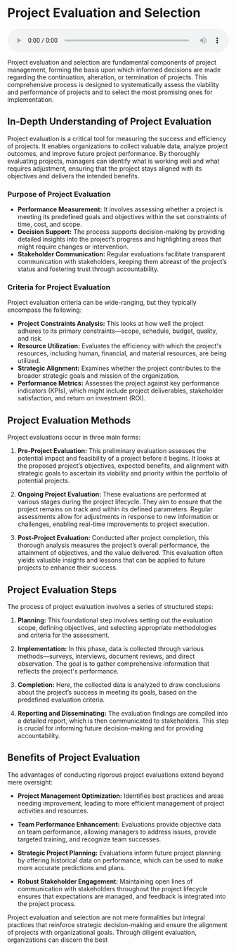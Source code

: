 # Project Evaluation and Selection

<audio controls style="width: 100%;">
  <source src="../../../../../audio/4th_sem/ED/Unit-5 New Venture Creation and Promotion/5.l Project Evaluation and Selection.mp3" type="audio/mpeg">
  Your browser does not support the audio element.
</audio>


Project evaluation and selection are fundamental components of project management, forming the basis upon which informed decisions are made regarding the continuation, alteration, or termination of projects. This comprehensive process is designed to systematically assess the viability and performance of projects and to select the most promising ones for implementation.

## In-Depth Understanding of Project Evaluation

Project evaluation is a critical tool for measuring the success and efficiency of projects. It enables organizations to collect valuable data, analyze project outcomes, and improve future project performance. By thoroughly evaluating projects, managers can identify what is working well and what requires adjustment, ensuring that the project stays aligned with its objectives and delivers the intended benefits.

### Purpose of Project Evaluation

- **Performance Measurement:** It involves assessing whether a project is meeting its predefined goals and objectives within the set constraints of time, cost, and scope.
- **Decision Support:** The process supports decision-making by providing detailed insights into the project’s progress and highlighting areas that might require changes or intervention.
- **Stakeholder Communication:** Regular evaluations facilitate transparent communication with stakeholders, keeping them abreast of the project’s status and fostering trust through accountability.

### Criteria for Project Evaluation

Project evaluation criteria can be wide-ranging, but they typically encompass the following:

- **Project Constraints Analysis:** This looks at how well the project adheres to its primary constraints—scope, schedule, budget, quality, and risk.
- **Resource Utilization:** Evaluates the efficiency with which the project's resources, including human, financial, and material resources, are being utilized.
- **Strategic Alignment:** Examines whether the project contributes to the broader strategic goals and mission of the organization.
- **Performance Metrics:** Assesses the project against key performance indicators (KPIs), which might include project deliverables, stakeholder satisfaction, and return on investment (ROI).

## Project Evaluation Methods

Project evaluations occur in three main forms:

1. **Pre-Project Evaluation:** This preliminary evaluation assesses the potential impact and feasibility of a project before it begins. It looks at the proposed project’s objectives, expected benefits, and alignment with strategic goals to ascertain its viability and priority within the portfolio of potential projects.

2. **Ongoing Project Evaluation:** These evaluations are performed at various stages during the project lifecycle. They aim to ensure that the project remains on track and within its defined parameters. Regular assessments allow for adjustments in response to new information or challenges, enabling real-time improvements to project execution.

3. **Post-Project Evaluation:** Conducted after project completion, this thorough analysis measures the project’s overall performance, the attainment of objectives, and the value delivered. This evaluation often yields valuable insights and lessons that can be applied to future projects to enhance their success.

## Project Evaluation Steps

The process of project evaluation involves a series of structured steps:

1. **Planning:** This foundational step involves setting out the evaluation scope, defining objectives, and selecting appropriate methodologies and criteria for the assessment.

2. **Implementation:** In this phase, data is collected through various methods—surveys, interviews, document reviews, and direct observation. The goal is to gather comprehensive information that reflects the project's performance.

3. **Completion:** Here, the collected data is analyzed to draw conclusions about the project’s success in meeting its goals, based on the predefined evaluation criteria.

4. **Reporting and Disseminating:** The evaluation findings are compiled into a detailed report, which is then communicated to stakeholders. This step is crucial for informing future decision-making and for providing accountability.

## Benefits of Project Evaluation

The advantages of conducting rigorous project evaluations extend beyond mere oversight:

- **Project Management Optimization:** Identifies best practices and areas needing improvement, leading to more efficient management of project activities and resources.
  
- **Team Performance Enhancement:** Evaluations provide objective data on team performance, allowing managers to address issues, provide targeted training, and recognize team successes.

- **Strategic Project Planning:** Evaluations inform future project planning by offering historical data on performance, which can be used to make more accurate predictions and plans.

- **Robust Stakeholder Engagement:** Maintaining open lines of communication with stakeholders throughout the project lifecycle ensures that expectations are managed, and feedback is integrated into the project process.

Project evaluation and selection are not mere formalities but integral practices that reinforce strategic decision-making and ensure the alignment of projects with organizational goals. Through diligent evaluation, organizations can discern the best
